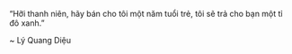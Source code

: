 “Hỡi thanh niên, hãy bán cho tôi một năm tuổi trẻ, tôi sẽ trả cho bạn một tỉ đô xanh.”

~ Lý Quang Diệu
